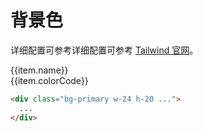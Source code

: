# 背景色

详细配置可参考详细配置可参考 [Tailwind 官网](https://www.tailwindcss.cn/docs/container)。


<Example v-for = "index in 2" class="flex flex-wrap gap-3">
  <div :key="item"
  v-for = "item in index===1 ? arrayTheme : arrayNormal" 
  :class ="item.fontBlack ? '' : 'text-canvas', 'bg-' + item.name" 
  class="w-24 h-20 flex justify-center bd-current" > 
    <div class="text-center justify-center h-12 mt-4">
      <div>{{item.name}}</div>
      <div>{{item.colorCode}}</div>
    </div>
  </div>
</Example>

```html
<div class="bg-primary w-24 h-20 ...">
  ...
</div>
```

<script setup>
  const arrayTheme =  [
  {name:'primary',colorCode:'#2B80FF'},
  {name:'secondary',colorCode:'#37B2FE'},
  {name:'success',colorCode:'#17CE97'},
  {name:'warning',colorCode:'#FFA34D'},
  {name:'danger',colorCode:'#FF5858'},
  {name:'important',colorCode:'#FF4F9E'},
  {name:'special',colorCode:'#9D5EFF'},
  ]; 
  const arrayNormal = [
  {name:'white',colorCode:'#FFFFFF',fontBlack:true},
  {name:'lighter',colorCode:'#F5F5F5',fontBlack:true},
  {name:'light',colorCode:'#E3E4E9',fontBlack:true},
  {name:'gray',colorCode:'#9EA3B0'},
  {name:'dark',colorCode:'#5E626D'},
  {name:'darker',colorCode:'#1B1F28'},
  {name:'black',colorCode:'#000000'},
  {name:'surface',colorCode:'#F5F5F5',fontBlack:true},
  {name:'inverse',colorCode:'#3C4353'},
  {name:'transparent',colorCode:'#FFFFFF',fontBlack:true},
  {name:'inherite',colorCode:'#FFFFFF',fontBlack:true},
  ]
</script>
